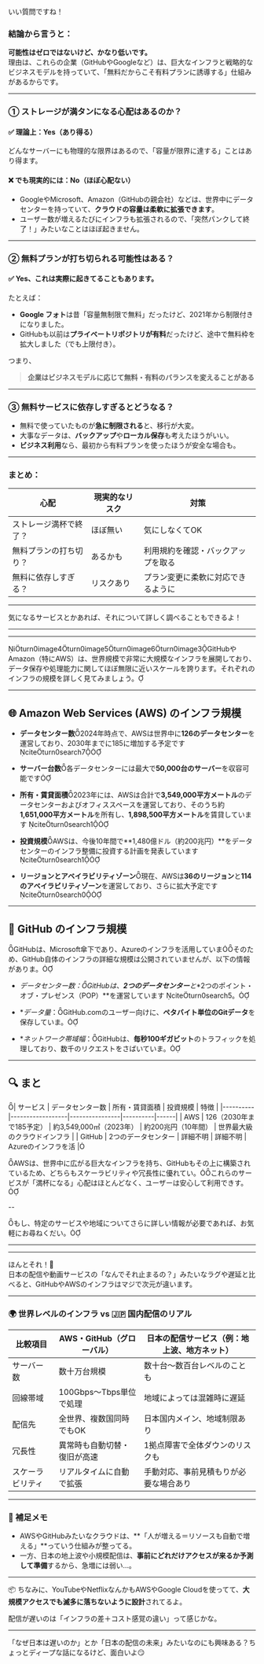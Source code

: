 ﻿いい質問ですね！

### 結論から言うと：
**可能性はゼロではないけど、かなり低いです。**  
理由は、これらの企業（GitHubやGoogleなど）は、巨大なインフラと戦略的なビジネスモデルを持っていて、「無料だからこそ有料プランに誘導する」仕組みがあるからです。

---

### ① ストレージが満タンになる心配はあるのか？
#### ✅ 理論上：**Yes（あり得る）**
どんなサーバーにも物理的な限界はあるので、「容量が限界に達する」ことはあり得ます。

#### ❌ でも現実的には：**No（ほぼ心配ない）**
- GoogleやMicrosoft、Amazon（GitHubの親会社）などは、世界中にデータセンターを持っていて、**クラウドの容量は柔軟に拡張できます**。
- ユーザー数が増えるたびにインフラも拡張されるので、「突然パンクして終了！」みたいなことはほぼ起きません。

---

### ② 無料プランが打ち切られる可能性はある？
#### ✅ **Yes、これは実際に起きてることもあります。**

たとえば：
- **Google フォト**は昔「容量無制限で無料」だったけど、2021年から制限付きになりました。
- GitHubも以前は**プライベートリポジトリが有料**だったけど、途中で無料枠を拡大しました（でも上限付き）。

つまり、
> **企業はビジネスモデルに応じて無料・有料のバランスを変えることがある**

---

### ③ 無料サービスに依存しすぎるとどうなる？
- 無料で使っていたものが**急に制限される**と、移行が大変。
- 大事なデータは、**バックアップ**や**ローカル保存**も考えたほうがいい。
- **ビジネス利用**なら、最初から有料プランを使ったほうが安全な場合も。

---

### まとめ：
| 心配 | 現実的なリスク | 対策 |
|------|----------------|------|
| ストレージ満杯で終了？ | ほぼ無い | 気にしなくてOK |
| 無料プランの打ち切り？ | あるかも | 利用規約を確認・バックアップを取る |
| 無料に依存しすぎる？ | リスクあり | プラン変更に柔軟に対応できるように |

---

気になるサービスとかあれば、それについて詳しく調べることもできるよ！


---
---

iturn0image4turn0image5turn0image6turn0image3GitHubやAmazon（特にAWS）は、世界規模で非常に大規模なインフラを展開しており、データ保存や処理能力に関してほぼ無限に近いスケールを誇ります。それぞれのインフラの規模を詳しく見てみましょう。

---

## 🌐 Amazon Web Services (AWS) のインフラ規模

- **データセンター数**2024年時点で、AWSは世界中に**126のデータセンター**を運営しており、2030年までに185に増加する予定です citeturn0search7

- **サーバー台数**各データセンターには最大で**50,000台のサーバー**を収容可能です

- **所有・賃貸面積**2023年には、AWSは合計で**3,549,000平方メートル**のデータセンターおよびオフィススペースを運営しており、そのうち約**1,651,000平方メートル**を所有し、**1,898,500平方メートル**を賃貸しています citeturn0search1

- **投資規模**AWSは、今後10年間で**1,480億ドル（約200兆円）**をデータセンターのインフラ整備に投資する計画を発表しています citeturn0search1

- **リージョンとアベイラビリティゾーン**現在、AWSは**36のリージョン**と**114のアベイラビリティゾーン**を運営しており、さらに拡大予定です citeturn0search0

---

## 🧩 GitHub のインフラ規模
GitHubは、Microsoft傘下であり、Azureのインフラを活用していまそのため、GitHub自体のインフラの詳細な規模は公開されていませんが、以下の情報がありま。

- **データセンター数*：GitHubは、**2つのデータセンター**と**2つのポイント・オブ・プレゼンス（POP）**を運営しています citeturn0search5。

- **データ量*：GitHub.comのユーザー向けに、**ペタバイト単位のGitデータ**を保存していま。

- **ネットワーク帯域幅*：GitHubは、**毎秒100ギガビット**のトラフィックを処理しており、数千のリクエストをさばいていま。

---

## 🔍 まと

| サービス | データセンター数 | 所有・賃貸面積 | 投資規模 | 特徴 |
|----------|------------------|----------------|----------|------|
| AWS      | 126（2030年まで185予定） | 約3,549,000㎡（2023年） | 約200兆円（10年間） | 世界最大級のクラウドインフラ |
| GitHub   | 2つのデータセンター | 詳細不明 | 詳細不明 | Azureのインフラを活 |

AWSは、世界中に広がる巨大なインフラを持ち、GitHubもその上に構築されているため、どちらもスケーラビリティや冗長性に優れてい。これらのサービスが「満杯になる」心配はほとんどなく、ユーザーは安心して利用できす。

--

もし、特定のサービスや地域についてさらに詳しい情報が必要であれば、お気軽にお尋ねくだい。 

---
---

ほんとそれ！🤣  
日本の配信や動画サービスの「なんでそれ止まるの？」みたいなラグや遅延と比べると、GitHubやAWSのインフラはマジで次元が違います。

---

### 🌍 世界レベルのインフラ vs 🇯🇵 国内配信のリアル
| 比較項目 | AWS・GitHub（グローバル） | 日本の配信サービス（例：地上波、地方ネット） |
|----------|----------------------------|------------------------------------------|
| サーバー数 | 数十万台規模 | 数十台～数百台レベルのことも |
| 回線帯域 | 100Gbps～Tbps単位で処理 | 地域によっては混雑時に遅延 |
| 配信先 | 全世界、複数国同時でもOK | 日本国内メイン、地域制限あり |
| 冗長性 | 異常時も自動切替・復旧が高速 | 1拠点障害で全体ダウンのリスクも |
| スケーラビリティ | リアルタイムに自動で拡張 | 手動対応、事前見積もりが必要な場合あり |

---

### 🧠 補足メモ
- AWSやGitHubみたいなクラウドは、**「人が増える＝リソースも自動で増える」**っていう仕組みが整ってる。
- 一方、日本の地上波や小規模配信は、**事前にどれだけアクセスが来るか予測して準備**するから、急増には弱い…。

---

📦 ちなみに、YouTubeやNetflixなんかもAWSやGoogle Cloudを使ってて、**大規模アクセスでも滅多に落ちないように設計**されてるよ。

配信が遅いのは「インフラの差＋コスト感覚の違い」って感じかな。

---

「なぜ日本は遅いのか」とか「日本の配信の未来」みたいなのにも興味ある？ちょっとディープな話になるけど、面白いよ😏
